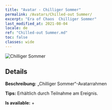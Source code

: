 ```yaml
---
title: "Avatar - Chilliger Sommer"
permalink: /Avatars/Chilled-out Summer/
excerpt: "Era of Chaos  Chilliger Sommer"
last_modified_at: 2021-08-04
locale: de
ref: "Chilled-out Summer.md"
toc: false
classes: wide
---
```

 ![Chilliger Sommer](/images/a/avatarFrame_126.png)

## Details

 **Beschreibung:** „Chilliger Sommer“-Avatarrahmen 

 **Tips:** Erhältlich durch Teilnahme am Ereignis. 

 **Is available:**  + 

